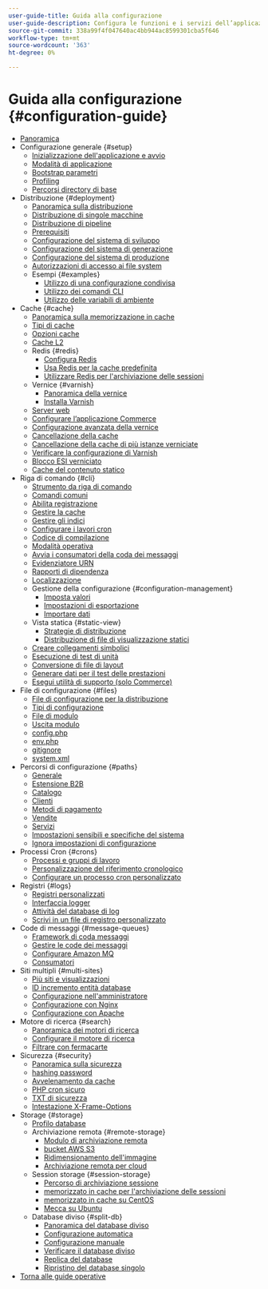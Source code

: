 ```yaml
---
user-guide-title: Guida alla configurazione
user-guide-description: Configura le funzioni e i servizi dell’applicazione Adobe Commerce o Magenti Open Source.
source-git-commit: 338a99f4f047640ac4bb944ac8599301cba5f646
workflow-type: tm+mt
source-wordcount: '363'
ht-degree: 0%

---
```



# Guida alla configurazione {#configuration-guide}

+ [Panoramica](overview.md)
+ Configurazione generale {#setup}
   + [Inizializzazione dell&#39;applicazione e avvio](bootstrap/initialization.md)
   + [Modalità di applicazione](bootstrap/application-modes.md)
   + [Bootstrap parametri](bootstrap/set-parameters.md)
   + [Profiling](bootstrap/mage-profiler.md)
   + [Percorsi directory di base](bootstrap/mage-directory.md)
+ Distribuzione {#deployment}
   + [Panoramica sulla distribuzione](deployment/overview.md)
   + [Distribuzione di singole macchine](deployment/single-machine.md)
   + [Distribuzione di pipeline](deployment/technical-details.md)
   + [Prerequisiti](deployment/prerequisites.md)
   + [Configurazione del sistema di sviluppo](deployment/development-system.md)
   + [Configurazione del sistema di generazione](deployment/build-system.md)
   + [Configurazione del sistema di produzione](deployment/production-system.md)
   + [Autorizzazioni di accesso ai file system](deployment/file-system-permissions.md)
   + Esempi {#examples}
      + [Utilizzo di una configurazione condivisa](deployment/example-shared-configuration.md)
      + [Utilizzo dei comandi CLI](deployment/example-using-cli.md)
      + [Utilizzo delle variabili di ambiente](deployment/example-environment-variables.md)
+ Cache {#cache}
   + [Panoramica sulla memorizzazione in cache](cache/caching-overview.md)
   + [Tipi di cache](cache/cache-types.md)
   + [Opzioni cache](cache/cache-options.md)
   + [Cache L2](cache/level-two-cache.md)
   + Redis {#redis}
      + [Configura Redis](cache/config-redis.md)
      + [Usa Redis per la cache predefinita](cache/redis-pg-cache.md)
      + [Utilizzare Redis per l&#39;archiviazione delle sessioni](cache/redis-session.md)
   + Vernice {#varnish}
      + [Panoramica della vernice](cache/config-varnish.md)
      + [Installa Varnish](cache/config-varnish-install.md)
   + [Server web](cache/config-varnish-server.md)
   + [Configurare l’applicazione Commerce](cache/configure-varnish-commerce.md)
   + [Configurazione avanzata della vernice](cache/config-varnish-advanced.md)
   + [Cancellazione della cache](cache/use-varnish-cache.md)
   + [Cancellazione della cache di più istanze verniciate](cache/use-multiple-varnish-cache.md)
   + [Verificare la configurazione di Varnish](cache/config-varnish-final.md)
   + [Blocco ESI verniciato](cache/use-varnish-esi.md)
   + [Cache del contenuto statico](cache/static-content-signing.md)
+ Riga di comando {#cli}
   + [Strumento da riga di comando](cli/config-cli.md)
   + [Comandi comuni](cli/common-cli-commands.md)
   + [Abilita registrazione](cli/enable-logging.md)
   + [Gestire la cache](cli/manage-cache.md)
   + [Gestire gli indici](cli/manage-indexers.md)
   + [Configurare i lavori cron](cli/configure-cron-jobs.md)
   + [Codice di compilazione](cli/code-compiler.md)
   + [Modalità operativa](cli/set-mode.md)
   + [Avvia i consumatori della coda dei messaggi](cli/start-message-queues.md)
   + [Evidenziatore URN](cli/urn-highlighter.md)
   + [Rapporti di dipendenza](cli/dependency-reports.md)
   + [Localizzazione](cli/localization.md)
   + Gestione della configurazione {#configuration-management}
      + [Imposta valori](cli/set-configuration-values.md)
      + [Impostazioni di esportazione](cli/export-configuration.md)
      + [Importare dati](cli/import-configuration.md)
   + Vista statica {#static-view}
      + [Strategie di distribuzione](cli/static-view-file-strategy.md)
      + [Distribuzione di file di visualizzazione statici](cli/static-view-file-deployment.md)
   + [Creare collegamenti simbolici](cli/create-symlinks.md)
   + [Esecuzione di test di unità](cli/unit-tests.md)
   + [Conversione di file di layout](cli/convert-layout-files.md)
   + [Generare dati per il test delle prestazioni](cli/generate-data.md)
   + [Esegui utilità di supporto (solo Commerce)](cli/run-support-utilities.md)
+ File di configurazione {#files}
   + [File di configurazione per la distribuzione](reference/deployment-files.md)
   + [Tipi di configurazione](reference/config-create-types.md)
   + [File di modulo](reference/module-files.md)
   + [Uscita modulo](reference/disable-module-output.md)
   + [config.php](reference/config-reference-configphp.md)
   + [env.php](reference/config-reference-envphp.md)
   + [gitignore](reference/config-reference-gitignore.md)
   + [system.xml](reference/config-reference-systemxml.md)
+ Percorsi di configurazione {#paths}
   + [Generale](reference/config-reference-general.md)
   + [Estensione B2B](reference/config-reference-b2b.md)
   + [Catalogo](reference/config-reference-catalog.md)
   + [Clienti](reference/config-reference-customers.md)
   + [Metodi di pagamento](reference/config-reference-payment.md)
   + [Vendite](reference/config-reference-sales.md)
   + [Servizi](reference/config-reference-services.md)
   + [Impostazioni sensibili e specifiche del sistema](reference/config-reference-sens.md)
   + [Ignora impostazioni di configurazione](reference/override-config-settings.md)
+ Processi Cron {#crons}
   + [Processi e gruppi di lavoro](cron/custom-cron.md)
   + [Personalizzazione del riferimento cronologico](cron/custom-cron-reference.md)
   + [Configurare un processo cron personalizzato](cron/custom-cron-tutorial.md)
+ Registri {#logs}
   + [Registri personalizzati](logs/custom-logging.md)
   + [Interfaccia logger](logs/logger-interface.md)
   + [Attività del database di log](logs/database-activity.md)
   + [Scrivi in un file di registro personalizzato](logs/custom-log-files.md)
+ Code di messaggi {#message-queues}
   + [Framework di coda messaggi](queues/message-queue-framework.md)
   + [Gestire le code dei messaggi](queues/manage-message-queues.md)
   + [Configurare Amazon MQ](queues/aws-mq.md)
   + [Consumatori](queues/consumers.md)
+ Siti multipli {#multi-sites}
   + [Più siti e visualizzazioni](multi-sites/ms-overview.md)
   + [ID incremento entità database](multi-sites/change-increment-id.md)
   + [Configurazione nell&#39;amministratore](multi-sites/ms-admin.md)
   + [Configurazione con Nginx](multi-sites/ms-nginx.md)
   + [Configurazione con Apache](multi-sites/ms-apache.md)
+ Motore di ricerca {#search}
   + [Panoramica dei motori di ricerca](search/overview-search.md)
   + [Configurare il motore di ricerca](search/configure-search-engine.md)
   + [Filtrare con fermacarte](search/search-stopwords.md)
+ Sicurezza {#security}
   + [Panoramica sulla sicurezza](security/overview.md)
   + [hashing password](security/password-hashing.md)
   + [Avvelenamento da cache](security/cache-poisoning.md)
   + [PHP cron sicuro](security/secure-cron-php.md)
   + [TXT di sicurezza](security/security-txt.md)
   + [Intestazione X-Frame-Options](security/xframe-options.md)
+ Storage {#storage}
   + [Profilo database](storage/db-profiler.md)
   + Archiviazione remota {#remote-storage}
      + [Modulo di archiviazione remota](remote-storage/remote-storage.md)
      + [bucket AWS S3](remote-storage/remote-storage-aws-s3.md)
      + [Ridimensionamento dell&#39;immagine](remote-storage/remote-storage-image-resize.md)
      + [Archiviazione remota per cloud](remote-storage/cloud-support.md)
   + Session storage {#session-storage}
      + [Percorso di archiviazione sessione](storage/sessions.md)
      + [memorizzato in cache per l&#39;archiviazione delle sessioni](storage/memcached.md)
      + [memorizzato in cache su CentOS](storage/memcache-centos.md)
      + [Mecca su Ubuntu](storage/memcache-ubuntu.md)
   + Database diviso {#split-db}
      + [Panoramica del database diviso](storage/multi-master.md)
      + [Configurazione automatica](storage/multi-master-masterdb.md)
      + [Configurazione manuale](storage/multi-master-manual.md)
      + [Verificare il database diviso](storage/multi-master-verify.md)
      + [Replica del database](storage/multi-master-replication.md)
      + [Ripristino del database singolo](storage/revert-split-database.md)
+ [Torna alle guide operative](https://experienceleague.adobe.com/docs/commerce-operations/operational-guides/home.html)